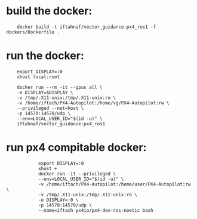 # build the docker:

        docker build -t iftahnaf/vector_guidance:px4_ros1 -f dockers/Dockerfile .

# run the docker:

        export DISPLAY=:0
        xhost local:root

        docker run --rm -it --gpus all \
        -e DISPLAY=$DISPLAY \
        -v /tmp/.X11-unix:/tmp/.X11-unix:ro \
        -v /home/iftach/PX4-Autopilot:/home/vg/PX4-Autopilot:rw \
        --privileged --net=host \
        -p 14570:14570/udp \
        --env=LOCAL_USER_ID="$(id -u)" \
        iftahnaf/vector_guidance:px4_ros1

# run px4 compitable docker:

                export DISPLAY=:0
                xhost +
                docker run -it --privileged \
                --env=LOCAL_USER_ID="$(id -u)" \
                -v /home/iftach/PX4-Autopilot:/home/user/PX4-Autopilot:rw \
                -v /tmp/.X11-unix:/tmp/.X11-unix:ro \
                -e DISPLAY=:0 \
                -p 14570:14570/udp \
                --name=iftach px4io/px4-dev-ros-noetic bash
